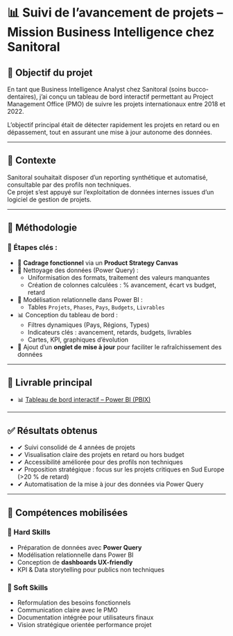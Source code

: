 # 📊 Suivi de l’avancement de projets – Mission Business Intelligence chez Sanitoral

## 🎯 Objectif du projet

En tant que Business Intelligence Analyst chez Sanitoral (soins bucco-dentaires), j’ai conçu un tableau de bord interactif permettant au Project Management Office (PMO) de suivre les projets internationaux entre 2018 et 2022.

L’objectif principal était de détecter rapidement les projets en retard ou en dépassement, tout en assurant une mise à jour autonome des données.

---

## 🏢 Contexte

Sanitoral souhaitait disposer d’un reporting synthétique et automatisé, consultable par des profils non techniques.  
Ce projet s’est appuyé sur l’exploitation de données internes issues d’un logiciel de gestion de projets.

---

## 🧩 Méthodologie

### 🔹 Étapes clés :

- 🧭 **Cadrage fonctionnel** via un **Product Strategy Canvas**
- 🧹 Nettoyage des données (Power Query) :
  - Uniformisation des formats, traitement des valeurs manquantes
  - Création de colonnes calculées : % avancement, écart vs budget, retard
- 🧱 Modélisation relationnelle dans Power BI :
  - Tables `Projets`, `Phases`, `Pays`, `Budgets`, `Livrables`
- 📊 Conception du tableau de bord :
  - Filtres dynamiques (Pays, Régions, Types)
  - Indicateurs clés : avancement, retards, budgets, livrables
  - Cartes, KPI, graphiques d’évolution
- 🔄 Ajout d’un **onglet de mise à jour** pour faciliter le rafraîchissement des données

---

## 📁 Livrable principal

- 📊 [Tableau de bord interactif – Power BI (PBIX)](./Vatin_Antoine_1_tableau-de-bord_032025.pbix)

---

## ✅ Résultats obtenus

- ✔ Suivi consolidé de 4 années de projets
- ✔ Visualisation claire des projets en retard ou hors budget
- ✔ Accessibilité améliorée pour des profils non techniques
- ✔ Proposition stratégique : focus sur les projets critiques en Sud Europe (>20 % de retard)
- ✔ Automatisation de la mise à jour des données via Power Query

---

## 🧠 Compétences mobilisées

### 🔧 Hard Skills

- Préparation de données avec **Power Query**
- Modélisation relationnelle dans Power BI
- Conception de **dashboards UX-friendly**
- KPI & Data storytelling pour publics non techniques

### 🤝 Soft Skills

- Reformulation des besoins fonctionnels
- Communication claire avec le PMO
- Documentation intégrée pour utilisateurs finaux
- Vision stratégique orientée performance projet
